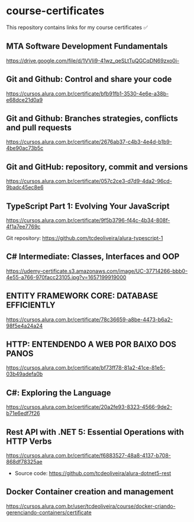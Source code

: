 # course-certificates
This repository contains links for my course certificates ✅

## MTA Software Development Fundamentals
https://drive.google.com/file/d/1VVIi9-41wz_qeSLtTuQGCqDN69zxo0i-

## Git and Github: Control and share your code
https://cursos.alura.com.br/certificate/bfb91fb1-3530-4e6e-a38b-e68dce21d0a9

## Git and Github: Branches strategies, conflicts and pull requests
https://cursos.alura.com.br/certificate/2676ab37-c4b3-4e4d-b1b9-4be90ac73b5c

## Git and GitHub: repository, commit and versions
https://cursos.alura.com.br/certificate/057c2ce3-d7d9-4da2-96cd-9badc45ec8e6

## TypeScript Part 1: Evolving Your JavaScript
https://cursos.alura.com.br/certificate/9f5b3796-f44c-4b34-808f-4f1a7ee7769c 

Git repository: https://github.com/tcdeoliveira/alura-typescript-1

## C# Intermediate: Classes, Interfaces and OOP
https://udemy-certificate.s3.amazonaws.com/image/UC-37714266-bbb0-4e55-a766-970facc23105.jpg?v=1657199919000

## ENTITY FRAMEWORK CORE: DATABASE EFFICIENTLY
https://cursos.alura.com.br/certificate/78c36659-a8be-4473-b6a2-98f5e4a24a24

## HTTP: ENTENDENDO A WEB POR BAIXO DOS PANOS
https://cursos.alura.com.br/certificate/bf73ff78-81a2-41ce-81e5-03b49adefa0b

## C#: Exploring the Language
https://cursos.alura.com.br/certificate/20a2fe93-8323-4566-9de2-b71e6edf7f26

## Rest API with .NET 5: Essential Operations with HTTP Verbs
https://cursos.alura.com.br/certificate/f6883527-48a8-4137-b708-868df78325ae
* Source code: https://github.com/tcdeoliveira/alura-dotnet5-rest

## Docker Container creation and management
https://cursos.alura.com.br/user/tcdeoliveira/course/docker-criando-gerenciando-containers/certificate
